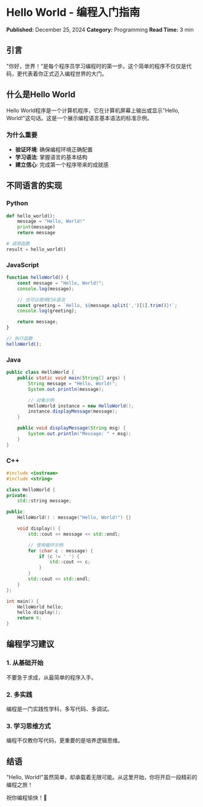 # Hello World - 编程入门指南

**Published:** December 25, 2024
**Category:** Programming
**Read Time:** 3 min

## 引言

"你好，世界！"是每个程序员学习编程时的第一步。这个简单的程序不仅仅是代码，更代表着你正式迈入编程世界的大门。

## 什么是Hello World

Hello World程序是一个计算机程序，它在计算机屏幕上输出或显示"Hello, World!"这句话。这是一个展示编程语言基本语法的标准示例。

### 为什么重要

- **验证环境**: 确保编程环境正确配置
- **学习语法**: 掌握语言的基本结构
- **建立信心**: 完成第一个程序带来的成就感

## 不同语言的实现

### Python
```python
def hello_world():
    message = "Hello, World!"
    print(message)
    return message

# 调用函数
result = hello_world()
```

### JavaScript
```javascript
function helloWorld() {
    const message = "Hello, World!";
    console.log(message);

    // 也可以使用ES6语法
    const greeting = `Hello, ${message.split(',')[1].trim()}!`;
    console.log(greeting);

    return message;
}

// 执行函数
helloWorld();
```

### Java
```java
public class HelloWorld {
    public static void main(String[] args) {
        String message = "Hello, World!";
        System.out.println(message);

        // 对象示例
        HelloWorld instance = new HelloWorld();
        instance.displayMessage(message);
    }

    public void displayMessage(String msg) {
        System.out.println("Message: " + msg);
    }
}
```

### C++
```cpp
#include <iostream>
#include <string>

class HelloWorld {
private:
    std::string message;

public:
    HelloWorld() : message("Hello, World!") {}

    void display() {
        std::cout << message << std::endl;

        // 使用循环示例
        for (char c : message) {
            if (c != ' ') {
                std::cout << c;
            }
        }
        std::cout << std::endl;
    }
};

int main() {
    HelloWorld hello;
    hello.display();
    return 0;
}
```

## 编程学习建议

### 1. 从基础开始
不要急于求成，从最简单的程序入手。

### 2. 多实践
编程是一门实践性学科，多写代码、多调试。

### 3. 学习思维方式
编程不仅教你写代码，更重要的是培养逻辑思维。

## 结语

"Hello, World!"虽然简单，却承载着无限可能。从这里开始，你将开启一段精彩的编程之旅！

祝你编程愉快！🚀
